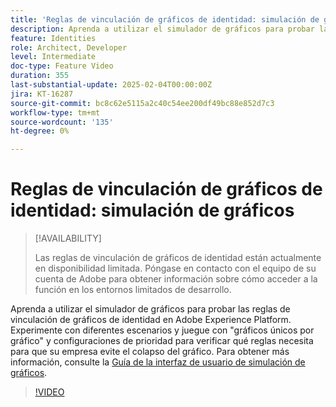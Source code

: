 ```yaml
---
title: 'Reglas de vinculación de gráficos de identidad: simulación de gráficos'
description: Aprenda a utilizar el simulador de gráficos para probar las reglas de vinculación de gráficos de identidad en Adobe Experience Platform. Experimente con diferentes escenarios y juegue con "gráficos únicos por gráfico" y configuraciones de prioridad para verificar qué reglas necesita para que su empresa evite el colapso del gráfico.
feature: Identities
role: Architect, Developer
level: Intermediate
doc-type: Feature Video
duration: 355
last-substantial-update: 2025-02-04T00:00:00Z
jira: KT-16287
source-git-commit: bc8c62e5115a2c40c54ee200df49bc88e852d7c3
workflow-type: tm+mt
source-wordcount: '135'
ht-degree: 0%

---
```



# Reglas de vinculación de gráficos de identidad: simulación de gráficos

>[!AVAILABILITY]
>
>Las reglas de vinculación de gráficos de identidad están actualmente en disponibilidad limitada. Póngase en contacto con el equipo de su cuenta de Adobe para obtener información sobre cómo acceder a la función en los entornos limitados de desarrollo.

Aprenda a utilizar el simulador de gráficos para probar las reglas de vinculación de gráficos de identidad en Adobe Experience Platform. Experimente con diferentes escenarios y juegue con &quot;gráficos únicos por gráfico&quot; y configuraciones de prioridad para verificar qué reglas necesita para que su empresa evite el colapso del gráfico. Para obtener más información, consulte la [Guía de la interfaz de usuario de simulación de gráficos](https://experienceleague.adobe.com/es/docs/experience-platform/identity/features/identity-graph-linking-rules/graph-simulation).

>[!VIDEO](https://video.tv.adobe.com/v/3444046/?learn=on&enablevpops&captions=spa)

